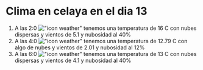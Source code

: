 # Clima en celaya en el dia 13

1. A las 2:0 !["icon weather"](http://openweathermap.org/img/w/03n.png) tenemos una temperatura de 16 C con nubes dispersas y  vientos de 5.1 y nubosidad al 40%
1. A las 4:0 !["icon weather"](http://openweathermap.org/img/w/02n.png) tenemos una temperatura de 12.79 C con algo de nubes y  vientos de 2.01 y nubosidad al 12%
1. A las 6:0 !["icon weather"](http://openweathermap.org/img/w/03n.png) tenemos una temperatura de 13 C con nubes dispersas y  vientos de 4.1 y nubosidad al 40%
